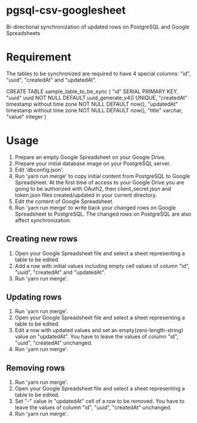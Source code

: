 # pgsql-csv-googlesheet
Bi-directional synchronization of updated rows on PostgreSQL and Google Spreadsheets

# Requirement

The tables to be synchronized are required to have 4 special columns: "id", "uuid", "createdAt" and "updatedAt".

   CREATE TABLE sample_table_to_be_sync (
    "id" SERIAL PRIMARY KEY,
    "uuid" uuid NOT NULL DEFAULT uuid_generate_v4() UNIQUE,
    "createdAt" timestamp without time zone NOT NULL DEFAULT now(),
    "updatedAt" timestamp without time zone NOT NULL DEFAULT now(),
    "title" varchar,
    "value" integer
    )
 
# Usage
1. Prepare an empty Google Spreadsheet on your Google Drive.
2. Prepare your initial database image on your PostgreSQL server.
3. Edit 'dbconfig.json'.
4. Run 'yarn run merge' to copy initial content from PostgreSQL to Google Spreadsheet. At the first time of access to your Google Drive you are going to be authorized with OAuth2, then client_secret.json and token.json files created/updated in your current directory.
5. Edit the content of Google Spreadsheet.
6. Run 'yarn run merge' to write back your changed rows on Google Spreadsheet to PostgreSQL. The changed rows on PostgreSQL are also affect synchronization.

## Creating new rows
 
1. Open your Google Spreadsheet file and select a sheet representing a table to be edited.
2. Add a row with initial values including empty cell values of column "id", "uuid", "createdAt" and "updatedAt".
3. Run 'yarn run merge'.

## Updating rows

1. Run 'yarn run merge'.
2. Open your Google Spreadsheet file and select a sheet representing a table to be edited.
3. Edit a row with updated values and set an empty(zero-length-string) value on "updatedAt". You have to leave the values of column "id", "uuid", "createdAt" unchanged.
4. Run 'yarn run merge'.

## Removing rows

1. Run 'yarn run merge'.
2. Open your Google Spreadsheet file and select a sheet representing a table to be edited.
3. Set "-" value in "updatedAt" cell of a row to be removed. You have to leave the values of column "id", "uuid", "createdAt" unchanged.
4. Run 'yarn run merge'.
